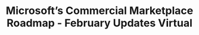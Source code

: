 ---
state: Virtual
region: Virtual
title: Microsoft’s Commercial Marketplace Roadmap - February Updates Virtual
event_url: https://microsoftcloudpartner.eventbuilder.com/event/12596?source=OCPTraining
start_date: 2020-02-26
cost: Free
topics: [ business ]
---